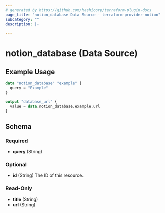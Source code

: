```yaml
---
# generated by https://github.com/hashicorp/terraform-plugin-docs
page_title: "notion_database Data Source - terraform-provider-notion"
subcategory: ""
description: |-
  
---
```


# notion_database (Data Source)



## Example Usage

```terraform
data "notion_database" "example" {
  query = "Example"
}

output "database_url" {
  value = data.notion_database.example.url
}
```

<!-- schema generated by tfplugindocs -->
## Schema

### Required

- **query** (String)

### Optional

- **id** (String) The ID of this resource.

### Read-Only

- **title** (String)
- **url** (String)


